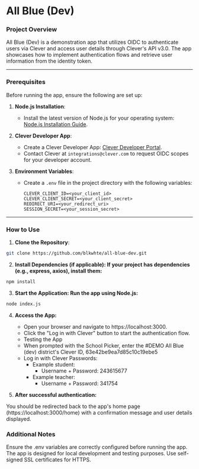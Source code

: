 # **All Blue (Dev)**

### **Project Overview**
All Blue (Dev) is a demonstration app that utilizes OIDC to authenticate users via Clever and access user details through Clever's API v3.0. The app showcases how to implement authentication flows and retrieve user information from the identity token.

---

### **Prerequisites**
Before running the app, ensure the following are set up:

1. **Node.js Installation**:
   - Install the latest version of Node.js for your operating system: [Node.js Installation Guide](https://nodejs.org/en/download/package-manager#macos).

2. **Clever Developer App**:
   - Create a Clever Developer App: [Clever Developer Portal](https://apps.clever.com/signup).
   - Contact Clever at `integrations@clever.com` to request OIDC scopes for your developer account.

3. **Environment Variables**:
   - Create a `.env` file in the project directory with the following variables:
     ```
     CLEVER_CLIENT_ID=<your_client_id>
     CLEVER_CLIENT_SECRET=<your_client_secret>
     REDIRECT_URI=<your_redirect_uri>
     SESSION_SECRET=<your_session_secret>
     ```

---

### **How to Use**
1. **Clone the Repository**:
```bash
git clone https://github.com/blkwhte/all-blue-dev.git
```
   
2. **Install Dependencies (if applicable): If your project has dependencies (e.g., express, axios), install them:**
```bash
npm install
```
3. **Start the Application: Run the app using Node.js:**

```bash
node index.js
```
4. **Access the App:**

   - Open your browser and navigate to https://localhost:3000.
   - Click the "Log in with Clever" button to start the authentication flow.
   - Testing the App
   - When prompted with the School Picker, enter the #DEMO All Blue (dev) district's Clever ID, 63e42be9ea7d85c10c19ebe5
   - Log in with Clever Passwords:
      - Example student:
         - Username + Password: 243615677
      - Example teacher:
         - Username + Password: 341754

5. **After successful authentication:**

You should be redirected back to the app's home page (https://localhost:3000/home) with a confirmation message and user details displayed.

### **Additional Notes**

Ensure the .env variables are correctly configured before running the app.
The app is designed for local development and testing purposes. Use self-signed SSL certificates for HTTPS.
